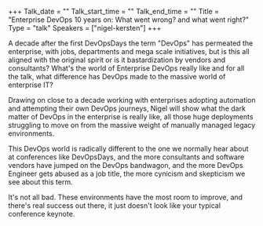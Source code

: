 +++
Talk_date = ""
Talk_start_time = ""
Talk_end_time = ""
Title = "Enterprise DevOps 10 years on: What went wrong? and what went right?"
Type = "talk"
Speakers = ["nigel-kersten"]
+++

A decade after the first DevOpsDays the term "DevOps" has permeated the enterprise, with jobs, departments and mega scale initiatives, but is this all aligned with the original spirit or is it bastardization by vendors and consultants? What's the world of Enterprise DevOps really like and for all the talk, what difference has DevOps made to the massive world of enterprise IT?

Drawing on close to a decade working with enterprises adopting automation and attempting their own DevOps journeys, Nigel will show what the dark matter of DevOps in the enterprise is really like, all those huge deployments struggling to move on from the massive weight of manually managed legacy environments.

This DevOps world is radically different to the one we normally hear about at conferences like DevOpsDays, and the more consultants and software vendors have jumped on the DevOps bandwagon, and the more DevOps Engineer gets abused as a job title, the more cynicism and skepticism we see about this term.

It's not all bad. These environments have the most room to improve, and there's real success out there, it just doesn't look like your typical conference keynote.
